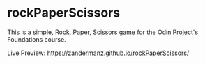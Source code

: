# rockPaperScissors

This is a simple, Rock, Paper, Scissors game for the Odin Project's Foundations course.

Live Preview: https://zandermanz.github.io/rockPaperScissors/
